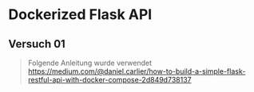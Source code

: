 # Dockerized Flask API
## Versuch 01

> Folgende Anleitung wurde verwendet
> https://medium.com/@daniel.carlier/how-to-build-a-simple-flask-restful-api-with-docker-compose-2d849d738137